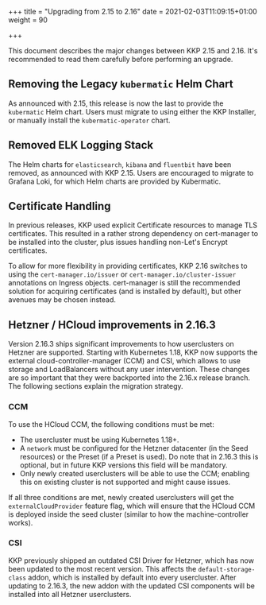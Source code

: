 +++
title = "Upgrading from 2.15 to 2.16"
date = 2021-02-03T11:09:15+01:00
weight = 90

+++

This document describes the major changes between KKP 2.15 and 2.16. It's recommended to read them carefully
before performing an upgrade.

## Removing the Legacy `kubermatic` Helm Chart

As announced with 2.15, this release is now the last to provide the `kubermatic` Helm chart. Users must
migrate to using either the KKP Installer, or manually install the `kubermatic-operator` chart.

## Removed ELK Logging Stack

The Helm charts for `elasticsearch`, `kibana` and `fluentbit` have been removed, as announced with KKP 2.15.
Users are encouraged to migrate to Grafana Loki, for which Helm charts are provided by Kubermatic.

## Certificate Handling

In previous releases, KKP used explicit Certificate resources to manage TLS certificates. This resulted in a
rather strong dependency on cert-manager to be installed into the cluster, plus issues handling
non-Let's Encrypt certificates.

To allow for more flexibility in providing certificates, KKP 2.16 switches to using the `cert-manager.io/issuer`
or `cert-manager.io/cluster-issuer` annotations on Ingress objects. cert-manager is still the recommended
solution for acquiring certificates (and is installed by default), but other avenues may be chosen instead.

## Hetzner / HCloud improvements in 2.16.3

Version 2.16.3 ships significant improvements to how userclusters on Hetzner are supported. Starting with
Kubernetes 1.18, KKP now supports the external cloud-controller-manager (CCM) and CSI, which allows to use storage
and LoadBalancers without any user intervention. These changes are so important that they were backported into
the 2.16.x release branch. The following sections explain the migration strategy.

### CCM

To use the HCloud CCM, the following conditions must be met:

* The usercluster must be using Kubernetes 1.18+.
* A `network` must be configured for the Hetzner datacenter (in the Seed resources) or the Preset (if a Preset
  is used). Do note that in 2.16.3 this is optional, but in future KKP versions this field will be mandatory.
* Only newly created userclusters will be able to use the CCM; enabling this on existing cluster is not
  supported and might cause issues.

If all three conditions are met, newly created userclusters will get the `externalCloudProvider` feature flag,
which will ensure that the HCloud CCM is deployed inside the seed cluster (similar to how the machine-controller
works).

### CSI

KKP previously shipped an outdated CSI Driver for Hetzner, which has now been updated to the most recent
version. This affects the `default-storage-class` addon, which is installed by default into every usercluster.
After updating to 2.16.3, the new addon with the updated CSI components will be installed into all Hetzner
userclusters.
